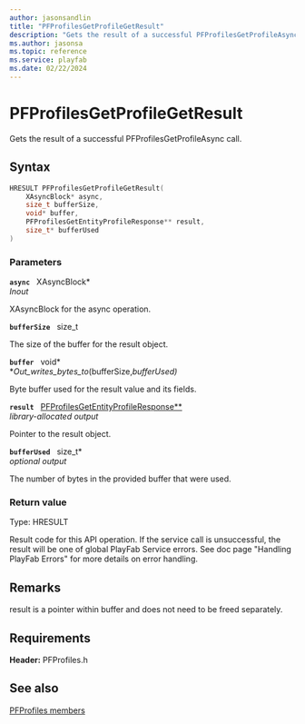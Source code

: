 ```yaml
---
author: jasonsandlin
title: "PFProfilesGetProfileGetResult"
description: "Gets the result of a successful PFProfilesGetProfileAsync call."
ms.author: jasonsa
ms.topic: reference
ms.service: playfab
ms.date: 02/22/2024
---
```


# PFProfilesGetProfileGetResult  

Gets the result of a successful PFProfilesGetProfileAsync call.  

## Syntax  
  
```cpp
HRESULT PFProfilesGetProfileGetResult(  
    XAsyncBlock* async,  
    size_t bufferSize,  
    void* buffer,  
    PFProfilesGetEntityProfileResponse** result,  
    size_t* bufferUsed  
)  
```  
  
### Parameters  
  
**`async`** &nbsp; XAsyncBlock*  
*_Inout_*  
  
XAsyncBlock for the async operation.  
  
**`bufferSize`** &nbsp; size_t  
  
The size of the buffer for the result object.  
  
**`buffer`** &nbsp; void*  
*_Out_writes_bytes_to_(bufferSize,*bufferUsed)*  
  
Byte buffer used for the result value and its fields.  
  
**`result`** &nbsp; [PFProfilesGetEntityProfileResponse**](../../pfprofilestypes/structs/pfprofilesgetentityprofileresponse.md)  
*library-allocated output*  
  
Pointer to the result object.  
  
**`bufferUsed`** &nbsp; size_t*  
*optional output*  
  
The number of bytes in the provided buffer that were used.  
  
  
### Return value
Type: HRESULT
  
Result code for this API operation. If the service call is unsuccessful, the result will be one of global PlayFab Service errors. See doc page "Handling PlayFab Errors" for more details on error handling.
  
## Remarks  
  
result is a pointer within buffer and does not need to be freed separately.
  
## Requirements  
  
**Header:** PFProfiles.h
  
## See also  
[PFProfiles members](../pfprofiles_members.md)  

  
  
